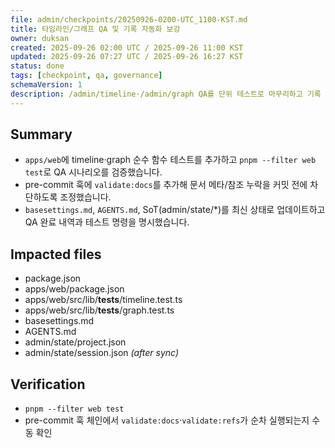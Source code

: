 ```yaml
---
file: admin/checkpoints/20250926-0200-UTC_1100-KST.md
title: 타임라인/그래프 QA 및 기록 자동화 보강
owner: duksan
created: 2025-09-26 02:00 UTC / 2025-09-26 11:00 KST
updated: 2025-09-26 07:27 UTC / 2025-09-26 16:27 KST
status: done
tags: [checkpoint, qa, governance]
schemaVersion: 1
description: /admin/timeline·/admin/graph QA를 단위 테스트로 마무리하고 기록 누락 방지 장치를 자동화한 후 SoT와 운영 지침에 반영했습니다.
---
```


## Summary

- `apps/web`에 timeline·graph 순수 함수 테스트를 추가하고 `pnpm --filter web test`로 QA 시나리오를 검증했습니다.
- pre-commit 훅에 `validate:docs`를 추가해 문서 메타/참조 누락을 커밋 전에 차단하도록 조정했습니다.
- `basesettings.md`, `AGENTS.md`, SoT(admin/state/\*)를 최신 상태로 업데이트하고 QA 완료 내역과 테스트 명령을 명시했습니다.

## Impacted files

- package.json
- apps/web/package.json
- apps/web/src/lib/__tests__/timeline.test.ts
- apps/web/src/lib/__tests__/graph.test.ts
- basesettings.md
- AGENTS.md
- admin/state/project.json
- admin/state/session.json *(after sync)*

## Verification

- `pnpm --filter web test`
- pre-commit 훅 체인에서 `validate:docs`·`validate:refs`가 순차 실행되는지 수동 확인
